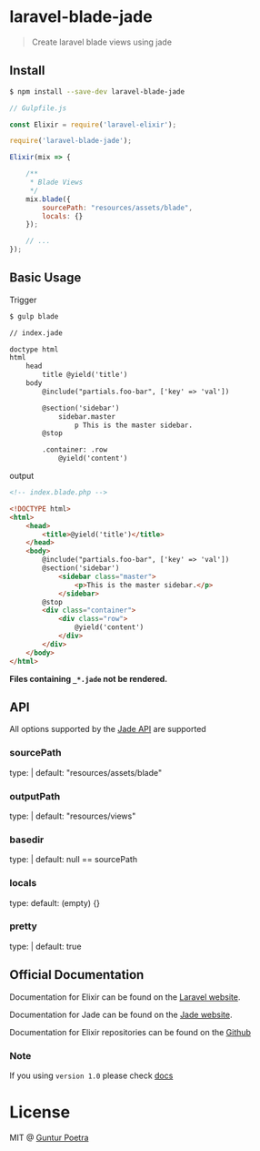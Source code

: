 # laravel-blade-jade

> Create laravel blade views using jade


## Install

```bash
$ npm install --save-dev laravel-blade-jade
```

```js
// Gulpfile.js

const Elixir = require('laravel-elixir');

require('laravel-blade-jade');

Elixir(mix => {

    /**
     * Blade Views
     */
    mix.blade({
        sourcePath: "resources/assets/blade",
        locals: {}
    });

    // ...
});
```


## Basic Usage

Trigger

``` bash
$ gulp blade
```

``` html
// index.jade

doctype html
html
    head
        title @yield('title')
    body
        @include("partials.foo-bar", ['key' => 'val'])

        @section('sidebar')
            sidebar.master
                p This is the master sidebar.
        @stop

        .container: .row
            @yield('content')
```

output

``` html
<!-- index.blade.php -->

<!DOCTYPE html>
<html>
    <head>
        <title>@yield('title')</title>
    </head>
    <body>
        @include("partials.foo-bar", ['key' => 'val'])
        @section('sidebar')
            <sidebar class="master">
                <p>This is the master sidebar.</p>
            </sidebar>
        @stop
        <div class="container">
            <div class="row">
                @yield('content')
            </div>
        </div>
    </body>
</html>
```

**Files containing `_*.jade` not be rendered.**


## API

All options supported by the [Jade API](http://jade-lang.com/api/) are supported

### sourcePath
type: <string> | <null>
default: "resources/assets/blade"

### outputPath
type: <string> | <null>
default: "resources/views"

### basedir
type: <string> | <null>
default: null == sourcePath

### locals
type: <object>
default: (empty) {}

### pretty
type: <boolean> | <string>
default: true


## Official Documentation

Documentation for Elixir can be found on the [Laravel website](http://laravel.com/docs/elixir).

Documentation for Jade can be found on the [Jade website](http://jade-lang.com).

Documentation for Elixir repositories can be found on the [Github](https://github.com/laravel/elixir)


### Note

If you using `version 1.0` please check [docs](https://github.com/iGuntur/laravel-blade-jade/blob/1.0/readme.md#basic-usage)

# License

MIT @ [Guntur Poetra](guntur.starmediateknik.com)
